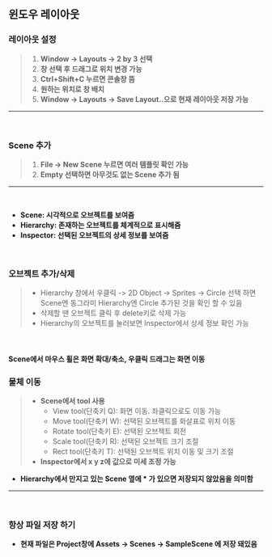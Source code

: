 ## 윈도우 레이아웃
### 레이아웃 설정
> 1. **Window -> Layouts -> 2 by 3 선택**  
> 2. **창 선택 후 드래그로 위치 변경 가능**  
> 3. **Ctrl+Shift+C 누르면 콘솔창 뜸**  
> 4. **원하는 위치로 창 배치**  
> 5. **Window -> Layouts -> Save Layout..으로 현재 레이아웃 저장 가능**

***

<br>

### Scene 추가
> 1. **File -> New Scene 누르면 여러 템플릿 확인 가능**  
> 2. **Empty 선택하면 아무것도 없는 Scene 추가 됨**  

***

<br> 

* **Scene: 시각적으로 오브젝트를 보여줌**
* **Hierarchy: 존재하는 오브젝트를 체계적으로 표시해줌**
* **Inspector: 선택된 오브젝트의 상세 정보를 보여줌**

<br>

### 오브젝트 추가/삭제
> * Hierarchy 창에서 우클릭 -> 2D Object -> Sprites -> Circle 선택 하면  Scene엔 동그라미 Hierarchy엔 Circle 추가된 것을 확인 할 수 있음  
> * 삭제할 땐 오브젝트 클릭 후 delete키로 삭제 가능  
> * Hierarchy의 오브젝트를 눌러보면 Inspector에서 상세 정보 확인 가능  

<br>

#### Scene에서 마우스 휠은 화면 확대/축소, 우클릭 드래그는 화면 이동
 
### 물체 이동
> * **Scene에서 tool 사용**  
>     * View tool(단축키 Q): 화면 이동. 좌클릭으로도 이동 가능  
>     * Move tool(단축키 W): 선택된 오브젝트를 화살표로 위치 이동  
>     * Rotate tool(단축키 E): 선택된 오브젝트 회전  
>     * Scale tool(단축키 R): 선택된 오브젝트 크기 조절  
>     * Rect tool(단축키 T): 선택된 오브젝트 위치 이동 및 크기 조절  
> * **Inspector에서 x y z에 값으로 미세 조정 가능**  

* **Hierarchy에서 만지고 있는 Scene 옆에 * 가 있으면 저장되지 않았음을 의미함**

***

<br>

### 항상 파일 저장 하기
* **현재 파일은 Project창에 Assets -> Scenes -> SampleScene 에 저장 돼있음**
